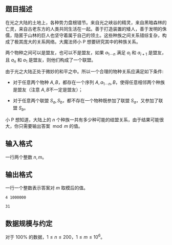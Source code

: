 ## 题目描述

在光之大陆的土地上，各种势力盘根错节。来自光之峡谷的精灵，来自黑暗森林的亡灵，来自古老东方的人类共同生活在一起。善于打造装置的矮人，善于发明的侏儒，隐匿于山林的巨人也坚守着属于自己的领土。这些种族之间关系错综复杂，构成了极其庞大的关系网络。大魔法师小 P 想要研究其中的种族关系。

两个物种之间可以是盟友，也可以不是盟友，如果 $a_{1\cdots n}$ 满足 $a_i$ 和 $a_{i+1}$ 是盟友，且 $a_n$ 和 $a_1$ 是盟友，则他们构成了一个联盟。

由于光之大陆正处于微妙的和平之中。所以一个合理的物种关系应满足如下条件:

- 对于任意两个物种 $A,B$，都存在一个序列 $A,a_{1\cdots n},B$，使得任意相邻两个种族是盟友（注意 $A,B$​ 不一定是盟友）；

- 对于任意两个联盟 $S_a,S_b$，都不存在一个物种既参加了联盟 $S_a$，又参加了联盟 $S_b$。

小 P 想知道，大陆上的 $n$ 个种族一共有多少种可能的结盟关系，由于结果可能很大，你只需要输出答案 $\bmod m$ 的值。

## 输入格式

一行两个整数 $n,m$。

## 输出格式

一行一个整数表示答案对 $m$ 取模后的值。

```input1
4 1000000
```

```output1
31
```

## 数据规模与约定

对于 $100\%$​ 的数据，$1\leq n\leq 200$，$1\leq m\leq 10^6$。


